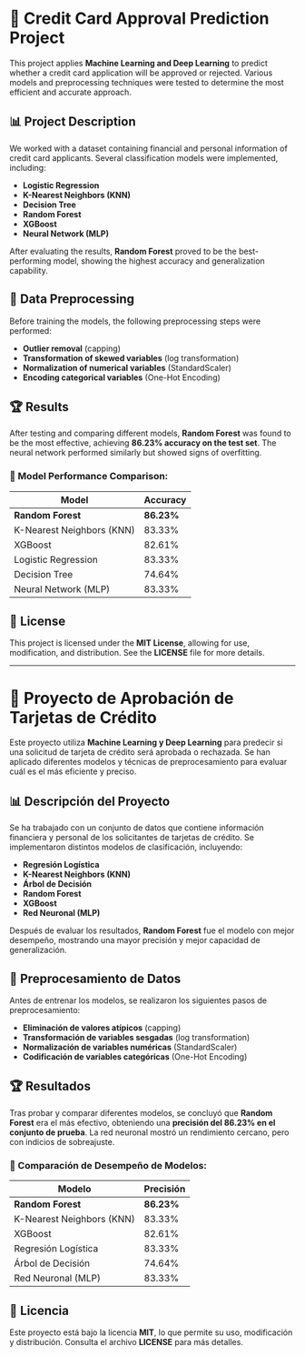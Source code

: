 # 🏦 Credit Card Approval Prediction Project

This project applies **Machine Learning and Deep Learning** to predict whether a credit card application will be approved or rejected. Various models and preprocessing techniques were tested to determine the most efficient and accurate approach.

## 📊 Project Description

We worked with a dataset containing financial and personal information of credit card applicants. Several classification models were implemented, including:

- **Logistic Regression**
- **K-Nearest Neighbors (KNN)**
- **Decision Tree**
- **Random Forest**
- **XGBoost**
- **Neural Network (MLP)**

After evaluating the results, **Random Forest** proved to be the best-performing model, showing the highest accuracy and generalization capability.

## 🔧 Data Preprocessing

Before training the models, the following preprocessing steps were performed:

- **Outlier removal** (capping)
- **Transformation of skewed variables** (log transformation)
- **Normalization of numerical variables** (StandardScaler)
- **Encoding categorical variables** (One-Hot Encoding)

## 🏆 Results

After testing and comparing different models, **Random Forest** was found to be the most effective, achieving **86.23% accuracy on the test set**. The neural network performed similarly but showed signs of overfitting.

### 📌 Model Performance Comparison:

| Model               | Accuracy |
|---------------------|----------|
| **Random Forest**  | **86.23%** |
| K-Nearest Neighbors (KNN) | 83.33% |
| XGBoost            | 82.61% |
| Logistic Regression | 83.33% |
| Decision Tree      | 74.64% |
| Neural Network (MLP) | 83.33% |

## 📜 License

This project is licensed under the **MIT License**, allowing for use, modification, and distribution. See the **LICENSE** file for more details.

---

# 🏦 Proyecto de Aprobación de Tarjetas de Crédito

Este proyecto utiliza **Machine Learning y Deep Learning** para predecir si una solicitud de tarjeta de crédito será aprobada o rechazada. Se han aplicado diferentes modelos y técnicas de preprocesamiento para evaluar cuál es el más eficiente y preciso.

## 📊 Descripción del Proyecto

Se ha trabajado con un conjunto de datos que contiene información financiera y personal de los solicitantes de tarjetas de crédito. Se implementaron distintos modelos de clasificación, incluyendo:

- **Regresión Logística**
- **K-Nearest Neighbors (KNN)**
- **Árbol de Decisión**
- **Random Forest**
- **XGBoost**
- **Red Neuronal (MLP)**

Después de evaluar los resultados, **Random Forest** fue el modelo con mejor desempeño, mostrando una mayor precisión y mejor capacidad de generalización.

## 🔧 Preprocesamiento de Datos

Antes de entrenar los modelos, se realizaron los siguientes pasos de preprocesamiento:

- **Eliminación de valores atípicos** (capping)
- **Transformación de variables sesgadas** (log transformation)
- **Normalización de variables numéricas** (StandardScaler)
- **Codificación de variables categóricas** (One-Hot Encoding)

## 🏆 Resultados

Tras probar y comparar diferentes modelos, se concluyó que **Random Forest** era el más efectivo, obteniendo una **precisión del 86.23% en el conjunto de prueba**. La red neuronal mostró un rendimiento cercano, pero con indicios de sobreajuste.

### 📌 Comparación de Desempeño de Modelos:

| Modelo                | Precisión |
|----------------------|----------|
| **Random Forest**   | **86.23%** |
| K-Nearest Neighbors (KNN) | 83.33% |
| XGBoost             | 82.61% |
| Regresión Logística | 83.33% |
| Árbol de Decisión   | 74.64% |
| Red Neuronal (MLP)  | 83.33% |

## 📜 Licencia

Este proyecto está bajo la licencia **MIT**, lo que permite su uso, modificación y distribución. Consulta el archivo **LICENSE** para más detalles.
